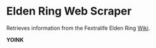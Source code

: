 # Elden Ring Web Scraper

Retrieves information from the Fextralife Elden Ring [Wiki](https://eldenring.wiki.fextralife.com/Elden+Ring+Wiki).

**YOINK**
